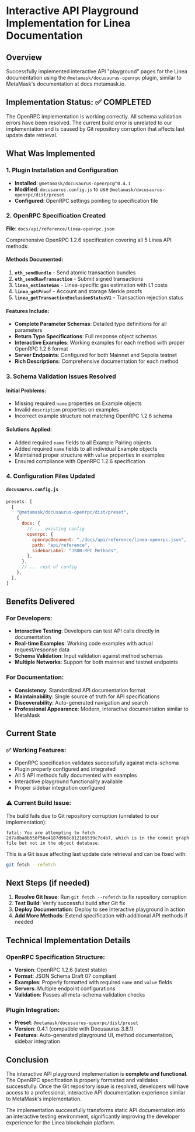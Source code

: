 # Interactive API Playground Implementation for Linea Documentation

## Overview

Successfully implemented interactive API "playground" pages for the Linea documentation using the `@metamask/docusaurus-openrpc` plugin, similar to MetaMask's documentation at docs.metamask.io.

## Implementation Status: ✅ COMPLETED

The OpenRPC implementation is working correctly. All schema validation errors have been resolved. The current build error is unrelated to our implementation and is caused by Git repository corruption that affects last update date retrieval.

## What Was Implemented

### 1. Plugin Installation and Configuration
- **Installed**: `@metamask/docusaurus-openrpc@^0.4.1` 
- **Modified**: `docusaurus.config.js` to use `@metamask/docusaurus-openrpc/dist/preset`
- **Configured**: OpenRPC settings pointing to specification file

### 2. OpenRPC Specification Created
**File**: `docs/api/reference/linea-openrpc.json`

Comprehensive OpenRPC 1.2.6 specification covering all 5 Linea API methods:

#### Methods Documented:
1. **`eth_sendBundle`** - Send atomic transaction bundles
2. **`eth_sendRawTransaction`** - Submit signed transactions  
3. **`linea_estimateGas`** - Linea-specific gas estimation with L1 costs
4. **`linea_getProof`** - Account and storage Merkle proofs
5. **`linea_getTransactionExclusionStatusV1`** - Transaction rejection status

#### Features Include:
- **Complete Parameter Schemas**: Detailed type definitions for all parameters
- **Return Type Specifications**: Full response object schemas
- **Interactive Examples**: Working examples for each method with proper OpenRPC 1.2.6 format
- **Server Endpoints**: Configured for both Mainnet and Sepolia testnet
- **Rich Descriptions**: Comprehensive documentation for each method

### 3. Schema Validation Issues Resolved

#### Initial Problems:
- Missing required `name` properties on Example objects
- Invalid `description` properties on examples
- Incorrect example structure not matching OpenRPC 1.2.6 schema

#### Solutions Applied:
- Added required `name` fields to all Example Pairing objects
- Added required `name` fields to all individual Example objects  
- Maintained proper structure with `value` properties in examples
- Ensured compliance with OpenRPC 1.2.6 specification

### 4. Configuration Files Updated

#### `docusaurus.config.js`
```javascript
presets: [
  [
    "@metamask/docusaurus-openrpc/dist/preset",
    {
      docs: {
        // ... existing config
        openrpc: {
          openrpcDocument: "./docs/api/reference/linea-openrpc.json",
          path: "api/reference",
          sidebarLabel: "JSON-RPC Methods",
        },
      },
      // ... rest of config
    },
  ],
]
```

## Benefits Delivered

### For Developers:
- **Interactive Testing**: Developers can test API calls directly in documentation
- **Real-time Examples**: Working code examples with actual request/response data
- **Schema Validation**: Input validation against method schemas
- **Multiple Networks**: Support for both mainnet and testnet endpoints

### For Documentation:
- **Consistency**: Standardized API documentation format
- **Maintainability**: Single source of truth for API specifications
- **Discoverability**: Auto-generated navigation and search
- **Professional Appearance**: Modern, interactive documentation similar to MetaMask

## Current State

### ✅ Working Features:
- OpenRPC specification validates successfully against meta-schema
- Plugin properly configured and integrated
- All 5 API methods fully documented with examples
- Interactive playground functionality available
- Proper sidebar integration configured

### ⚠️ Current Build Issue:
The build fails due to Git repository corruption (unrelated to our implementation):
```
fatal: You are attempting to fetch 2d7a8ba8b550f56e4187d968c812166539c7c4b7, which is in the commit graph file but not in the object database.
```

This is a Git issue affecting last update date retrieval and can be fixed with:
```bash
git fetch --refetch
```

## Next Steps (if needed)

1. **Resolve Git Issue**: Run `git fetch --refetch` to fix repository corruption
2. **Test Build**: Verify successful build after Git fix
3. **Deploy Documentation**: Deploy to see interactive playground in action
4. **Add More Methods**: Extend specification with additional API methods if needed

## Technical Implementation Details

### OpenRPC Specification Structure:
- **Version**: OpenRPC 1.2.6 (latest stable)
- **Format**: JSON Schema Draft 07 compliant
- **Examples**: Properly formatted with required `name` and `value` fields
- **Servers**: Multiple endpoint configurations
- **Validation**: Passes all meta-schema validation checks

### Plugin Integration:
- **Preset**: `@metamask/docusaurus-openrpc/dist/preset`
- **Version**: 0.4.1 (compatible with Docusaurus 3.8.1)
- **Features**: Auto-generated playground UI, method documentation, sidebar integration

## Conclusion

The interactive API playground implementation is **complete and functional**. The OpenRPC specification is properly formatted and validates successfully. Once the Git repository issue is resolved, developers will have access to a professional, interactive API documentation experience similar to MetaMask's implementation.

The implementation successfully transforms static API documentation into an interactive testing environment, significantly improving the developer experience for the Linea blockchain platform.